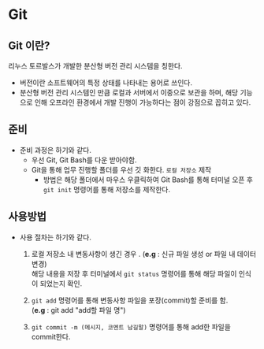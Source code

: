 # Git

## **Git** 이란?
리누스 토르발스가 개발한 분산형 버전 관리 시스템을 칭한다.<br>
 - 버전이란 소프트웨어의 특정 상태를 나타내는 용어로 쓰인다.
 - 분산형 버전 관리 시스템인 만큼 로컬과 서버에서 이중으로 보관을 하며, 해당 기능 으로 인해 오프라인 환경에서 개발 진행이 가능하다는 점이 강점으로 꼽히고 있다.

## **준비**
 - 준비 과정은 하기와 같다.
    - 우선 Git, Git Bash를 다운 받아야함.
    - Git을 통해 업무 진행할 폴더를 우선 깃 화한다. `로컬 저장소` 제작
      - 방법은 해당 폴더에서 마우스 우클릭하여 Git Bash를 통해 터미널 오픈 후 `git init` 명령어를 통해 저장소를 제작한다.

## **사용방법**
 - 사용 절차는 하기와 같다.
    1. 로컬 저장소 내 변동사항이 생긴 경우 . (**e.g** : 신규 파일 생성 or 파일 내 데이터 변경) <br>
    해당 내용을 저장 후 터미널에서 `git status` 명령어를 통해 해당 파일이 인식이 되었는지 확인.
    
    2. `git add` 명령어를 통해 변동사항 파일을 포장(commit)할 준비를 함.<br>
     (**e.g** : git add "add할 파일 명") 
    
    3. `git commit -m (메시지, 코멘트 남길말)` 명령어를 통해 add한 파일을 commit한다.